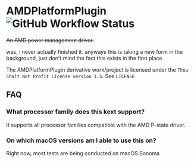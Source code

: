 # AMDPlatformPlugin ![GitHub Workflow Status](https://img.shields.io/github/actions/workflow/status/NootInc/AMDPlatformPlugin/main.yml?branch=master&logo=github&style=for-the-badge)

~~An AMD power management driver.~~

was, i never actually finished it.
anyways this is taking a new form in the background, just don't mind the fact this exists in the first place

The AMDPlatformPlugin derivative work/project is licensed under the `Thou Shalt Not Profit License version 1.5`. See `LICENSE`

## FAQ

### What processor family does this kext support?

It supports all processor families compatible with the AMD P-state driver.

### On which macOS versions am I able to use this on?

Right now, most tests are being conducted on macOS Sonoma
